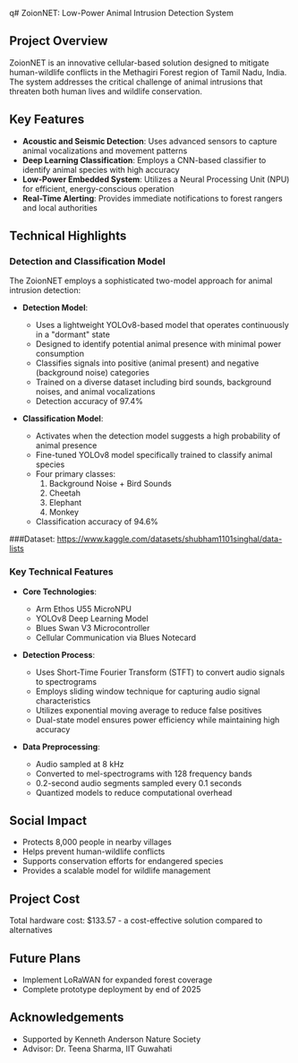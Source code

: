 q# ZoionNET: Low-Power Animal Intrusion Detection System

## Project Overview

ZoionNET is an innovative cellular-based solution designed to mitigate human-wildlife conflicts in the Methagiri Forest region of Tamil Nadu, India. The system addresses the critical challenge of animal intrusions that threaten both human lives and wildlife conservation.

## Key Features

- **Acoustic and Seismic Detection**: Uses advanced sensors to capture animal vocalizations and movement patterns
- **Deep Learning Classification**: Employs a CNN-based classifier to identify animal species with high accuracy
- **Low-Power Embedded System**: Utilizes a Neural Processing Unit (NPU) for efficient, energy-conscious operation
- **Real-Time Alerting**: Provides immediate notifications to forest rangers and local authorities

## Technical Highlights

### Detection and Classification Model

The ZoionNET employs a sophisticated two-model approach for animal intrusion detection:

- **Detection Model**:
  - Uses a lightweight YOLOv8-based model that operates continuously in a "dormant" state
  - Designed to identify potential animal presence with minimal power consumption
  - Classifies signals into positive (animal present) and negative (background noise) categories
  - Trained on a diverse dataset including bird sounds, background noises, and animal vocalizations
  - Detection accuracy of 97.4%

- **Classification Model**:
  - Activates when the detection model suggests a high probability of animal presence
  - Fine-tuned YOLOv8 model specifically trained to classify animal species
  - Four primary classes: 
    1. Background Noise + Bird Sounds
    2. Cheetah
    3. Elephant
    4. Monkey
  - Classification accuracy of 94.6%
 
###Dataset: https://www.kaggle.com/datasets/shubham1101singhal/data-lists

### Key Technical Features

- **Core Technologies**:
  - Arm Ethos U55 MicroNPU
  - YOLOv8 Deep Learning Model
  - Blues Swan V3 Microcontroller
  - Cellular Communication via Blues Notecard

- **Detection Process**:
  - Uses Short-Time Fourier Transform (STFT) to convert audio signals to spectrograms
  - Employs sliding window technique for capturing audio signal characteristics
  - Utilizes exponential moving average to reduce false positives
  - Dual-state model ensures power efficiency while maintaining high accuracy

- **Data Preprocessing**:
  - Audio sampled at 8 kHz
  - Converted to mel-spectrograms with 128 frequency bands
  - 0.2-second audio segments sampled every 0.1 seconds
  - Quantized models to reduce computational overhead

## Social Impact

- Protects 8,000 people in nearby villages
- Helps prevent human-wildlife conflicts
- Supports conservation efforts for endangered species
- Provides a scalable model for wildlife management

## Project Cost

Total hardware cost: $133.57 - a cost-effective solution compared to alternatives

## Future Plans

- Implement LoRaWAN for expanded forest coverage
- Complete prototype deployment by end of 2025

## Acknowledgements

- Supported by Kenneth Anderson Nature Society
- Advisor: Dr. Teena Sharma, IIT Guwahati

